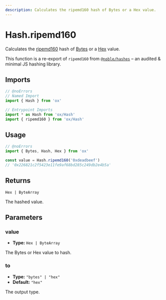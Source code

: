 ```yaml
---
description: Calculates the ripemd160 hash of Bytes or a Hex value.
---
```


# Hash.ripemd160

Calculates the [ripemd160](https://en.wikipedia.org/wiki/RIPEMD) hash of [Bytes](/api/bytes) or a [Hex](/api/hex) value.

This function is a re-export of `ripemd160` from [`@noble/hashes`](https://github.com/paulmillr/noble-hashes) – an audited & minimal JS hashing library.

## Imports

```ts twoslash
// @noErrors
// Named Import
import { Hash } from 'ox'

// Entrypoint Imports
import * as Hash from 'ox/Hash'
import { ripemd160 } from 'ox/Hash'
```

## Usage

```ts twoslash
// @noErrors
import { Bytes, Hash, Hex } from 'ox'

const value = Hash.ripemd160('0xdeadbeef')
// '0x226821c2f5423e11fe9af68bd285c249db2e4b5a'
```

## Returns

`Hex | ByteArray`

The hashed value.

## Parameters

### value

- **Type:** `Hex | ByteArray`

The Bytes or Hex value to hash.

### to

- **Type:** `"bytes" | "hex"`
- **Default:** `"hex"`

The output type.

